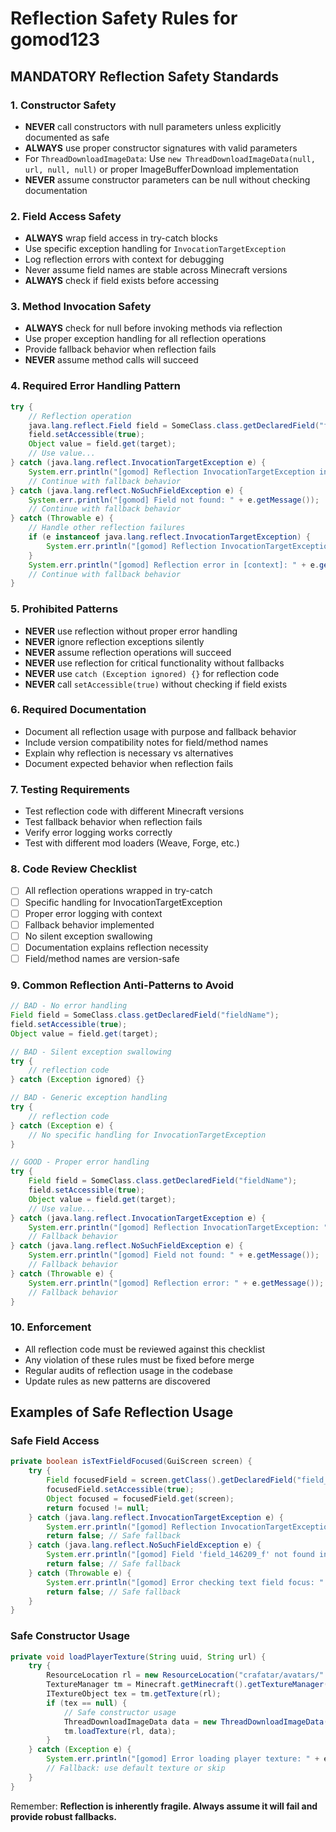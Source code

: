 # Reflection Safety Rules for gomod123

## MANDATORY Reflection Safety Standards

### 1. Constructor Safety
- **NEVER** call constructors with null parameters unless explicitly documented as safe
- **ALWAYS** use proper constructor signatures with valid parameters
- For `ThreadDownloadImageData`: Use `new ThreadDownloadImageData(null, url, null, null)` or proper ImageBufferDownload implementation
- **NEVER** assume constructor parameters can be null without checking documentation

### 2. Field Access Safety
- **ALWAYS** wrap field access in try-catch blocks
- Use specific exception handling for `InvocationTargetException`
- Log reflection errors with context for debugging
- Never assume field names are stable across Minecraft versions
- **ALWAYS** check if field exists before accessing

### 3. Method Invocation Safety
- **ALWAYS** check for null before invoking methods via reflection
- Use proper exception handling for all reflection operations
- Provide fallback behavior when reflection fails
- **NEVER** assume method calls will succeed

### 4. Required Error Handling Pattern
```java
try {
    // Reflection operation
    java.lang.reflect.Field field = SomeClass.class.getDeclaredField("fieldName");
    field.setAccessible(true);
    Object value = field.get(target);
    // Use value...
} catch (java.lang.reflect.InvocationTargetException e) {
    System.err.println("[gomod] Reflection InvocationTargetException in [context]: " + e.getCause());
    // Continue with fallback behavior
} catch (java.lang.reflect.NoSuchFieldException e) {
    System.err.println("[gomod] Field not found: " + e.getMessage());
    // Continue with fallback behavior
} catch (Throwable e) {
    // Handle other reflection failures
    if (e instanceof java.lang.reflect.InvocationTargetException) {
        System.err.println("[gomod] Reflection InvocationTargetException: " + e.getCause());
    }
    System.err.println("[gomod] Reflection error in [context]: " + e.getMessage());
    // Continue with fallback behavior
}
```

### 5. Prohibited Patterns
- **NEVER** use reflection without proper error handling
- **NEVER** ignore reflection exceptions silently
- **NEVER** assume reflection operations will succeed
- **NEVER** use reflection for critical functionality without fallbacks
- **NEVER** use `catch (Exception ignored) {}` for reflection code
- **NEVER** call `setAccessible(true)` without checking if field exists

### 6. Required Documentation
- Document all reflection usage with purpose and fallback behavior
- Include version compatibility notes for field/method names
- Explain why reflection is necessary vs alternatives
- Document expected behavior when reflection fails

### 7. Testing Requirements
- Test reflection code with different Minecraft versions
- Test fallback behavior when reflection fails
- Verify error logging works correctly
- Test with different mod loaders (Weave, Forge, etc.)

### 8. Code Review Checklist
- [ ] All reflection operations wrapped in try-catch
- [ ] Specific handling for InvocationTargetException
- [ ] Proper error logging with context
- [ ] Fallback behavior implemented
- [ ] No silent exception swallowing
- [ ] Documentation explains reflection necessity
- [ ] Field/method names are version-safe

### 9. Common Reflection Anti-Patterns to Avoid
```java
// BAD - No error handling
Field field = SomeClass.class.getDeclaredField("fieldName");
field.setAccessible(true);
Object value = field.get(target);

// BAD - Silent exception swallowing
try {
    // reflection code
} catch (Exception ignored) {}

// BAD - Generic exception handling
try {
    // reflection code
} catch (Exception e) {
    // No specific handling for InvocationTargetException
}

// GOOD - Proper error handling
try {
    Field field = SomeClass.class.getDeclaredField("fieldName");
    field.setAccessible(true);
    Object value = field.get(target);
    // Use value...
} catch (java.lang.reflect.InvocationTargetException e) {
    System.err.println("[gomod] Reflection InvocationTargetException: " + e.getCause());
    // Fallback behavior
} catch (java.lang.reflect.NoSuchFieldException e) {
    System.err.println("[gomod] Field not found: " + e.getMessage());
    // Fallback behavior
} catch (Throwable e) {
    System.err.println("[gomod] Reflection error: " + e.getMessage());
    // Fallback behavior
}
```

### 10. Enforcement
- All reflection code must be reviewed against this checklist
- Any violation of these rules must be fixed before merge
- Regular audits of reflection usage in the codebase
- Update rules as new patterns are discovered

## Examples of Safe Reflection Usage

### Safe Field Access
```java
private boolean isTextFieldFocused(GuiScreen screen) {
    try {
        Field focusedField = screen.getClass().getDeclaredField("field_146209_f");
        focusedField.setAccessible(true);
        Object focused = focusedField.get(screen);
        return focused != null;
    } catch (java.lang.reflect.InvocationTargetException e) {
        System.err.println("[gomod] Reflection InvocationTargetException checking text field focus: " + e.getCause());
        return false; // Safe fallback
    } catch (java.lang.reflect.NoSuchFieldException e) {
        System.err.println("[gomod] Field 'field_146209_f' not found in " + screen.getClass().getSimpleName());
        return false; // Safe fallback
    } catch (Throwable e) {
        System.err.println("[gomod] Error checking text field focus: " + e.getMessage());
        return false; // Safe fallback
    }
}
```

### Safe Constructor Usage
```java
private void loadPlayerTexture(String uuid, String url) {
    try {
        ResourceLocation rl = new ResourceLocation("crafatar/avatars/" + uuid);
        TextureManager tm = Minecraft.getMinecraft().getTextureManager();
        ITextureObject tex = tm.getTexture(rl);
        if (tex == null) {
            // Safe constructor usage
            ThreadDownloadImageData data = new ThreadDownloadImageData(null, url, null, null);
            tm.loadTexture(rl, data);
        }
    } catch (Exception e) {
        System.err.println("[gomod] Error loading player texture: " + e.getMessage());
        // Fallback: use default texture or skip
    }
}
```

Remember: **Reflection is inherently fragile. Always assume it will fail and provide robust fallbacks.**
